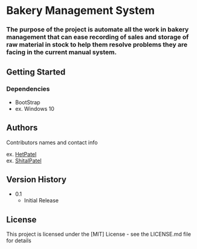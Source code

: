 # Bakery Management System

### The purpose of the project is automate all the work in bakery management that can ease recording of sales and storage of raw material in stock to help them resolve problems they are facing in the current manual system.

## Getting Started

### Dependencies

* BootStrap
* ex. Windows 10

## Authors

Contributors names and contact info

ex. [HetPatel](https://github.com/Hetpatel4699)<br>
ex. [ShitalPatel](https://github.com/ShitalPatel19)

## Version History

* 0.1
    * Initial Release

## License

This project is licensed under the [MIT] License - see the LICENSE.md file for details

